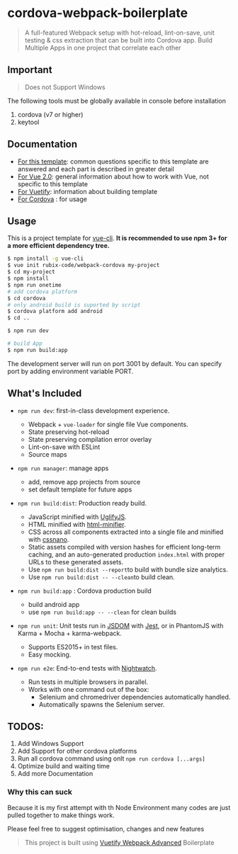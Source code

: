 # cordova-webpack-boilerplate

> A full-featured Webpack setup with hot-reload, lint-on-save, unit testing & css extraction that can be built into Cordova app.
> Build Multiple Apps in one project that correlate each other

## Important
> Does not Support Windows

The following tools must be globally available in console before installation
1. cordova (v7 or higher)
2. keytool

## Documentation

- [For this template](http://vuejs-templates.github.io/webpack): common questions specific to this template are answered and each part is described in greater detail
- [For Vue 2.0](http://vuejs.org/guide/): general information about how to work with Vue, not specific to this template
- [For Vuetify](https://vuetifyjs.com): information about building template
- [For Cordova](https://cordova.apache.org/) : for usage

## Usage

This is a project template for [vue-cli](https://github.com/vuejs/vue-cli). **It is recommended to use npm 3+ for a more efficient dependency tree.**

``` bash
$ npm install -g vue-cli
$ vue init rubix-code/webpack-cordova my-project
$ cd my-project
$ npm install
$ npm run onetime
# add cordova platform
$ cd cordova
# only android build is suported by script
$ cordova platform add android
$ cd ..

$ npm run dev

# build App
$ npm run build:app
```

The development server will run on port 3001 by default.
You can specify port by adding environment variable PORT.

## What's Included

- `npm run dev`: first-in-class development experience.
  - Webpack + `vue-loader` for single file Vue components.
  - State preserving hot-reload
  - State preserving compilation error overlay
  - Lint-on-save with ESLint
  - Source maps

- `npm run manager`: manage apps
	- add, remove app projects from source
	- set default template for future apps

- `npm run build:dist`: Production ready build.
  - JavaScript minified with [UglifyJS](https://github.com/mishoo/UglifyJS2).
  - HTML minified with [html-minifier](https://github.com/kangax/html-minifier).
  - CSS across all components extracted into a single file and minified with [cssnano](https://github.com/ben-eb/cssnano).
  - Static assets compiled with version hashes for efficient long-term caching, and an auto-generated production `index.html` with proper URLs to these generated assets.
  - Use `npm run build:dist --report`to build with bundle size analytics.
  - Use `npm run build:dist -- --clean`to build clean.

- `npm run build:app` : Cordova production build
	- build android app
	- use `npm run build:app -- --clean` for clean builds

- `npm run unit`: Unit tests run in [JSDOM](https://github.com/tmpvar/jsdom) with [Jest](https://facebook.github.io/jest/), or in PhantomJS with Karma + Mocha + karma-webpack.
  - Supports ES2015+ in test files.
  - Easy mocking.

- `npm run e2e`: End-to-end tests with [Nightwatch](http://nightwatchjs.org/).
  - Run tests in multiple browsers in parallel.
  - Works with one command out of the box:
    - Selenium and chromedriver dependencies automatically handled.
    - Automatically spawns the Selenium server.

## TODOS:

1. Add Windows Support
2. Add Support for other cordova platforms
3. Run all cordova command using onlt `npm run cordova [...args]`
4. Optimize build and waiting time
5. Add more Documentation

### Why this can suck

Because it is my first attempt with th Node Environment many codes are just pulled together to make things work.

Please feel free to suggest optimisation, changes and new features

> This project is built using [Vuetify Webpack Advanced](https://github.com/vuetifyjs/webpack-advanced) Boilerplate